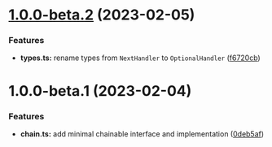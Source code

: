 # [1.0.0-beta.2](https://github.com/httpland/chain-handler/compare/1.0.0-beta.1...1.0.0-beta.2) (2023-02-05)


### Features

* **types.ts:** rename types from `NextHandler` to `OptionalHandler` ([f6720cb](https://github.com/httpland/chain-handler/commit/f6720cb85695cf44165f5e14d6a5bfcb4b19d8bc))

# 1.0.0-beta.1 (2023-02-04)


### Features

* **chain.ts:** add minimal chainable interface and implementation ([0deb5af](https://github.com/httpland/chain-handler/commit/0deb5afbb26edc0342320a17261a0d93465c22f6))

